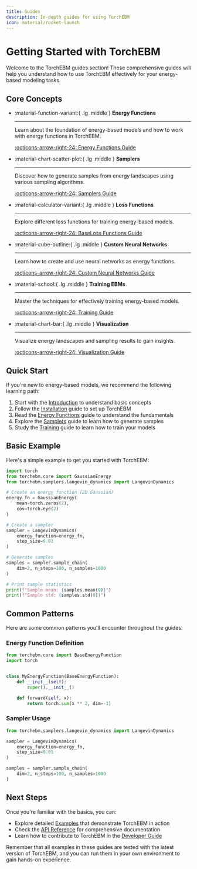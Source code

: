 ```yaml
---
title: Guides
description: In-depth guides for using TorchEBM
icon: material/rocket-launch
---
```


# Getting Started with TorchEBM

Welcome to the TorchEBM guides section! These comprehensive guides will help you understand how to use TorchEBM effectively for your energy-based modeling tasks.

## Core Concepts

<div class="grid cards" markdown>

-   :material-function-variant:{ .lg .middle } __Energy Functions__

    ---

    Learn about the foundation of energy-based models and how to work with energy functions in TorchEBM.

    [:octicons-arrow-right-24: Energy Functions Guide](energy_functions.md)

-   :material-chart-scatter-plot:{ .lg .middle } __Samplers__

    ---

    Discover how to generate samples from energy landscapes using various sampling algorithms.

    [:octicons-arrow-right-24: Samplers Guide](samplers.md)

-   :material-calculator-variant:{ .lg .middle } __Loss Functions__

    ---

    Explore different loss functions for training energy-based models.

    [:octicons-arrow-right-24: BaseLoss Functions Guide](loss_functions.md)

-   :material-cube-outline:{ .lg .middle } __Custom Neural Networks__

    ---

    Learn how to create and use neural networks as energy functions.

    [:octicons-arrow-right-24: Custom Neural Networks Guide](custom_neural_networks.md)

-   :material-school:{ .lg .middle } __Training EBMs__

    ---

    Master the techniques for effectively training energy-based models.

    [:octicons-arrow-right-24: Training Guide](training.md)

-   :material-chart-bar:{ .lg .middle } __Visualization__

    ---

    Visualize energy landscapes and sampling results to gain insights.

    [:octicons-arrow-right-24: Visualization Guide](visualization.md)

</div>

## Quick Start

If you're new to energy-based models, we recommend the following learning path:

1. Start with the [Introduction](introduction.md) to understand basic concepts
2. Follow the [Installation](getting_started.md) guide to set up TorchEBM
3. Read the [Energy Functions](energy_functions.md) guide to understand the fundamentals
4. Explore the [Samplers](samplers.md) guide to learn how to generate samples
5. Study the [Training](training.md) guide to learn how to train your models

## Basic Example

Here's a simple example to get you started with TorchEBM:

```python
import torch
from torchebm.core import GaussianEnergy
from torchebm.samplers.langevin_dynamics import LangevinDynamics

# Create an energy function (2D Gaussian)
energy_fn = GaussianEnergy(
    mean=torch.zeros(2),
    cov=torch.eye(2)
)

# Create a sampler
sampler = LangevinDynamics(
    energy_function=energy_fn,
    step_size=0.01
)

# Generate samples
samples = sampler.sample_chain(
    dim=2, n_steps=100, n_samples=1000
)

# Print sample statistics
print(f"Sample mean: {samples.mean(0)}")
print(f"Sample std: {samples.std(0)}")
```

## Common Patterns

Here are some common patterns you'll encounter throughout the guides:

<div class="grid" markdown>
<div markdown>

### Energy Function Definition

```python
from torchebm.core import BaseEnergyFunction
import torch


class MyEnergyFunction(BaseEnergyFunction):
    def __init__(self):
        super().__init__()

    def forward(self, x):
        return torch.sum(x ** 2, dim=-1)
```

</div>
<div markdown>

### Sampler Usage

```python
from torchebm.samplers.langevin_dynamics import LangevinDynamics

sampler = LangevinDynamics(
    energy_function=energy_fn,
    step_size=0.01
)

samples = sampler.sample_chain(
    dim=2, n_steps=100, n_samples=1000
)
```

</div>
</div>

## Next Steps

Once you're familiar with the basics, you can:

- Explore detailed [Examples](../examples/index.md) that demonstrate TorchEBM in action
- Check the [API Reference](../api/index.md) for comprehensive documentation
- Learn how to contribute to TorchEBM in the [Developer Guide](../developer_guide/index.md)

Remember that all examples in these guides are tested with the latest version of TorchEBM, and you can run them in your own environment to gain hands-on experience. 